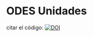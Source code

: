# ODES Unidades

citar el código: [![DOI](https://zenodo.org/badge/556055089.svg)](https://zenodo.org/badge/latestdoi/556055089)


